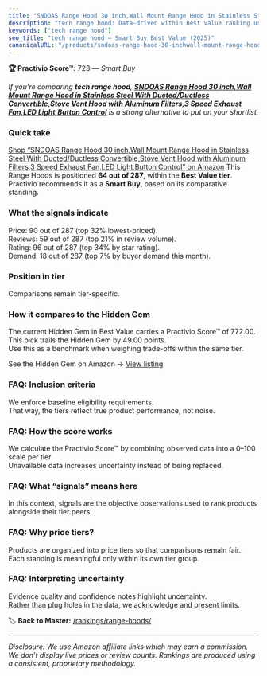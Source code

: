 ```yaml
---
title: "SNDOAS Range Hood 30 inch,Wall Mount Range Hood in Stainless Steel With Ducted/Ductless Convertible,Stove Vent Hood with Aluminum Filters,3 Speed Exhaust Fan,LED Light,Button Control"
description: "tech range hood: Data-driven within Best Value ranking using the Practivio Score™. Positioned by quality, value, demand, findability, momentum."
keywords: ["tech range hood"]
seo_title: "tech range hood — Smart Buy Best Value (2025)"
canonicalURL: "/products/sndoas-range-hood-30-inchwall-mount-range-hood-in-stainless-steel-with-ductedductless-convertiblestove-vent-hood-with-aluminum-filters3-speed-exhaust-fanled-lightbutton-control-B0BKG9PRCR/"
---
```


**🏆 Practivio Score™:** 723 — _Smart Buy_


*If you're comparing **tech range hood**, **[SNDOAS Range Hood 30 inch,Wall Mount Range Hood in Stainless Steel With Ducted/Ductless Convertible,Stove Vent Hood with Aluminum Filters,3 Speed Exhaust Fan,LED Light,Button Control](https://www.amazon.com/dp/B0BKG9PRCR?tag=practivio-20)** is a strong alternative to put on your shortlist.*
### Quick take
[Shop “SNDOAS Range Hood 30 inch,Wall Mount Range Hood in Stainless Steel With Ducted/Ductless Convertible,Stove Vent Hood with Aluminum Filters,3 Speed Exhaust Fan,LED Light,Button Control” on Amazon](https://www.amazon.com/dp/B0BKG9PRCR?tag=practivio-20)
This Range Hoods is positioned **64 out of 287**, within the **Best Value tier**.  
Practivio recommends it as a **Smart Buy**, based on its comparative standing.

### What the signals indicate
Price: 90 out of 287 (top 32% lowest-priced).  
Reviews: 59 out of 287 (top 21% in review volume).  
Rating: 96 out of 287 (top 34% by star rating).  
Demand: 18 out of 287 (top 7% by buyer demand this month).

### Position in tier
Comparisons remain tier-specific.

### How it compares to the Hidden Gem
The current Hidden Gem in Best Value carries a Practivio Score™ of 772.00.  
This pick trails the Hidden Gem by 49.00 points.  
Use this as a benchmark when weighing trade-offs within the same tier.  

See the Hidden Gem on Amazon → [View listing](https://www.amazon.com/dp/B077BPDF8S?tag=practivio-20)

### FAQ: Inclusion criteria
We enforce baseline eligibility requirements.  
That way, the tiers reflect true product performance, not noise.

### FAQ: How the score works
We calculate the Practivio Score™ by combining observed data into a 0–100 scale per tier.  
Unavailable data increases uncertainty instead of being replaced.

### FAQ: What “signals” means here
In this context, signals are the objective observations used to rank products alongside their tier peers.

### FAQ: Why price tiers?
Products are organized into price tiers so that comparisons remain fair.  
Each standing is meaningful only within its own tier group.

### FAQ: Interpreting uncertainty
Evidence quality and confidence notes highlight uncertainty.  
Rather than plug holes in the data, we acknowledge and present limits.


🏷️ **Back to Master:** [/rankings/range-hoods/](/rankings/range-hoods/)

---
_Disclosure: We use Amazon affiliate links which may earn a commission. We don’t display live prices or review counts. Rankings are produced using a consistent, proprietary methodology._
